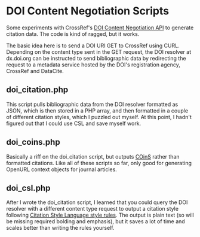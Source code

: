 # DOI Content Negotiation Scripts

Some experiments with CrossRef's [DOI Content Negotiation API](http://crosscite.org/cn/) to generate citation data. The code is kind of ragged, but it works. 

The basic idea here is to send a DOI URI GET to CrossRef using CURL. Depending on the content type sent in the GET request, the DOI resolver at dx.doi.org can be instructed to send bibliographic data by redirecting the request to a metadata service hosted by the DOI's registration agency, CrossRef and DataCite.

## doi_citation.php

This script pulls bibliographic data from the DOI resolver formatted as JSON, which is then stored in a PHP array, and then formatted in a couple of different citation styles, which I puzzled out myself. At this point, I hadn't figured out that I could use CSL and save myself work. 

## doi_coins.php

Basically a riff on the doi_citation script, but outputs [COinS](http://ocoins.info) rather than formatted citations. Like all of these scripts so far, only good for generating OpenURL context objects for journal articles. 
## doi_csl.php

After I wrote the doi_citation script, I learned that you could query the DOI resolver with a different content type request to output a citation style following [Citation Style Language style rules](https://github.com/citation-style-language/styles). The output is plain text (so will be missing required bolding and emphasis), but it saves a lot of time and scales better than writing the rules yourself. 
